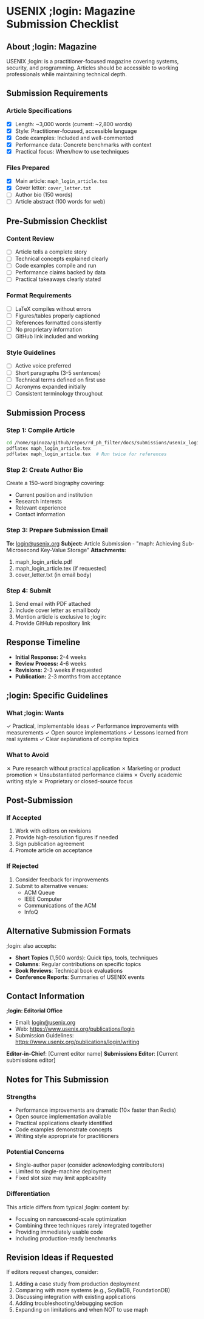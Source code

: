 # USENIX ;login: Magazine Submission Checklist

## About ;login: Magazine

USENIX ;login: is a practitioner-focused magazine covering systems, security, and programming. Articles should be accessible to working professionals while maintaining technical depth.

## Submission Requirements

### Article Specifications
- [x] Length: ~3,000 words (current: ~2,800 words)
- [x] Style: Practitioner-focused, accessible language
- [x] Code examples: Included and well-commented
- [x] Performance data: Concrete benchmarks with context
- [x] Practical focus: When/how to use techniques

### Files Prepared
- [x] Main article: `maph_login_article.tex`
- [x] Cover letter: `cover_letter.txt`
- [ ] Author bio (150 words)
- [ ] Article abstract (100 words for web)

## Pre-Submission Checklist

### Content Review
- [ ] Article tells a complete story
- [ ] Technical concepts explained clearly
- [ ] Code examples compile and run
- [ ] Performance claims backed by data
- [ ] Practical takeaways clearly stated

### Format Requirements
- [ ] LaTeX compiles without errors
- [ ] Figures/tables properly captioned
- [ ] References formatted consistently
- [ ] No proprietary information
- [ ] GitHub link included and working

### Style Guidelines
- [ ] Active voice preferred
- [ ] Short paragraphs (3-5 sentences)
- [ ] Technical terms defined on first use
- [ ] Acronyms expanded initially
- [ ] Consistent terminology throughout

## Submission Process

### Step 1: Compile Article
```bash
cd /home/spinoza/github/repos/rd_ph_filter/docs/submissions/usenix_login_2025
pdflatex maph_login_article.tex
pdflatex maph_login_article.tex  # Run twice for references
```

### Step 2: Create Author Bio
Create a 150-word biography covering:
- Current position and institution
- Research interests
- Relevant experience
- Contact information

### Step 3: Prepare Submission Email
**To:** login@usenix.org
**Subject:** Article Submission - "maph: Achieving Sub-Microsecond Key-Value Storage"
**Attachments:**
1. maph_login_article.pdf
2. maph_login_article.tex (if requested)
3. cover_letter.txt (in email body)

### Step 4: Submit
1. Send email with PDF attached
2. Include cover letter as email body
3. Mention article is exclusive to ;login:
4. Provide GitHub repository link

## Response Timeline

- **Initial Response:** 2-4 weeks
- **Review Process:** 4-6 weeks
- **Revisions:** 2-3 weeks if requested
- **Publication:** 2-3 months from acceptance

## ;login: Specific Guidelines

### What ;login: Wants
✓ Practical, implementable ideas
✓ Performance improvements with measurements
✓ Open source implementations
✓ Lessons learned from real systems
✓ Clear explanations of complex topics

### What to Avoid
✗ Pure research without practical application
✗ Marketing or product promotion
✗ Unsubstantiated performance claims
✗ Overly academic writing style
✗ Proprietary or closed-source focus

## Post-Submission

### If Accepted
1. Work with editors on revisions
2. Provide high-resolution figures if needed
3. Sign publication agreement
4. Promote article on acceptance

### If Rejected
1. Consider feedback for improvements
2. Submit to alternative venues:
   - ACM Queue
   - IEEE Computer
   - Communications of the ACM
   - InfoQ

## Alternative Submission Formats

;login: also accepts:
- **Short Topics** (1,500 words): Quick tips, tools, techniques
- **Columns**: Regular contributions on specific topics
- **Book Reviews**: Technical book evaluations
- **Conference Reports**: Summaries of USENIX events

## Contact Information

**;login: Editorial Office**
- Email: login@usenix.org
- Web: https://www.usenix.org/publications/login
- Submission Guidelines: https://www.usenix.org/publications/login/writing

**Editor-in-Chief**: [Current editor name]
**Submissions Editor**: [Current submissions editor]

## Notes for This Submission

### Strengths
- Performance improvements are dramatic (10× faster than Redis)
- Open source implementation available
- Practical applications clearly identified
- Code examples demonstrate concepts
- Writing style appropriate for practitioners

### Potential Concerns
- Single-author paper (consider acknowledging contributors)
- Limited to single-machine deployment
- Fixed slot size may limit applicability

### Differentiation
This article differs from typical ;login: content by:
- Focusing on nanosecond-scale optimization
- Combining three techniques rarely integrated together
- Providing immediately usable code
- Including production-ready benchmarks

## Revision Ideas if Requested

If editors request changes, consider:
1. Adding a case study from production deployment
2. Comparing with more systems (e.g., ScyllaDB, FoundationDB)
3. Discussing integration with existing applications
4. Adding troubleshooting/debugging section
5. Expanding on limitations and when NOT to use maph